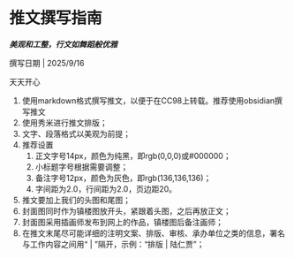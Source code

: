 # 推文撰写指南
***美观和工整，行文如舞蹈般优雅***

撰写日期 | 2025/9/16

天天开心

1. 使用markdown格式撰写推文，以便于在CC98上转载。推荐使用obsidian撰写推文
2. 使用秀米进行推文排版；
3. 文字、段落格式以美观为前提；
4. 推荐设置
	1. 正文字号14px，颜色为纯黑，即rgb(0,0,0)或#000000；
	2. 小标题字号根据需要调整；
	3. 备注字号12px，颜色为灰色，即rgb(136,136,136)；
	4. 字间距为2.0，行间距为2.0，页边距20。
5. 推文要加上我们的头图和尾图；
6. 封面图同时作为镇楼图放开头，紧跟着头图，之后再放正文；
7. 封面图采用插画师发布到网上的作品，镇楼图后备注画师；
8. 在推文末尾尽可能详细的注明文案、排版、审核、承办单位之类的信息，署名与工作内容之间用“ | ”隔开，示例：“排版 | 陆仁贾”；